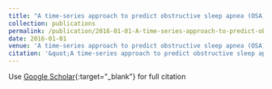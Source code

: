 ```yaml
---
title: "A time-series approach to predict obstructive sleep apnea (OSA) Episodes"
collection: publications
permalink: /publication/2016-01-01-A-time-series-approach-to-predict-obstructive-sleep-apnea-OSA-Episodes
date: 2016-01-01
venue: 'A time-series approach to predict obstructive sleep apnea (OSA) Episodes'
citation: '&quot;A time-series approach to predict obstructive sleep apnea (OSA) Episodes.&quot; A time-series approach to predict obstructive sleep apnea (OSA) Episodes, 2016.'
---
```

Use [Google Scholar](https://scholar.google.com/scholar?q=A+time+series+approach+to+predict+obstructive+sleep+apnea+(OSA)+Episodes){:target="_blank"} for full citation